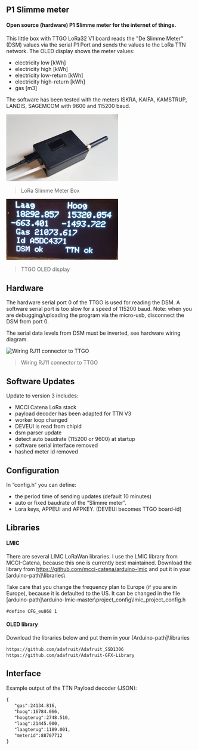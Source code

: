 ## P1 Slimme meter

#### Open source (hardware) P1 Slimme meter for the internet of things.
This little box with TTGO LoRa32 V1 board reads the "De Slimme Meter" (DSM) values via the serial P1 Port and sends the values to the LoRa TTN network. The OLED display shows the meter values:
* electricity low [kWh]
* electricity high [kWh]
* electricity low-return [kWh]
* electricity high-return [kWh]
* gas [m3]

The software has been tested with the meters ISKRA, KAIFA, KAMSTRUP, LANDIS, SAGEMCOM with 9600 and 115200 baud.

<img src="images/dsm.jpg" alt="De Slimme Meter" width="300"/>

> LoRa Slimme Meter Box

<img src="images/oled.jpg" alt="OLED display" width="300"/>

> TTGO OLED display

## Hardware
The hardware serial port 0 of the TTGO is used for reading the DSM. A software serial port is too slow for a speed of 115200 baud. 
Note: when you are debugging/uploading the program via the micro-usb, disconnect the DSM from port 0.

The serial data levels from DSM must be inverted, see hardware wiring diagram.

<img src="images/wiring.svg" alt="Wiring RJ11 connector to TTGO" width="800"/>

> Wiring RJ11 connector to TTGO

## Software Updates
Update to version 3 includes:
* MCCI Catena LoRa stack
* payload decoder has been adapted for TTN V3
* worker loop changed
* DEVEUI is read from chipid
* dsm parser update 
* detect auto baudrate (115200 or 9600) at startup
* software serial interface removed
* hashed meter id removed

## Configuration
In “config.h” you can define:
* the period time of sending updates (default 10 minutes)
* auto or fixed baudrate of the “Slimme meter”.
* Lora keys, APPEUI and APPKEY. (DEVEUI becomes TTGO board-id)

## Libraries

#### LMIC
There are several LIMC LoRaWan libraries. I use the LMIC library from MCCI-Catena, because this one is currently best maintained. 
Download the library from https://github.com/mcci-catena/arduino-lmic and put it in your [arduino-path]\libraries\
	
Take care that you change the frequency plan to Europe (if you are in Europe), because it is defaulted to the US. It can be changed in the file [arduino-path]\arduino-lmic-master\project_config\lmic_project_config.h
```
#define CFG_eu868 1
```

#### OLED library
Download the libraries below and put them in your [Arduino-path]\libraries
```
https://github.com/adafruit/Adafruit_SSD1306
https://github.com/adafruit/Adafruit-GFX-Library
```

## Interface
Example output of the TTN Payload decoder (JSON):
```
{
   "gas":24134.816,
   "hoog":16784.066,
   "hoogterug":2748.510,
   "laag":21445.900,
   "laagterug":1189.001,
   "meterid":88707712
}
```
